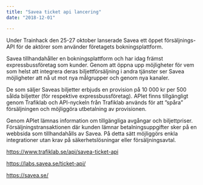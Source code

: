 ```yaml
---
title: "Savea ticket api lancering"
date: "2018-12-01"

---
```

Under Trainhack den 25-27 oktober lanserade Savea ett öppet försäljnings-API för de aktörer som använder företagets bokningsplattform.

Savea tillhandahåller en bokningsplattform och har idag främst expressbussföretag som kunder. Genom att öppna upp möjligheter för vem som helst att integrera deras biljettförsäljning i andra tjänster ser Savea möjligheter att nå ut mot nya målgrupper och genom nya kanaler.

De som säljer Saveas biljetter erbjuds en provision på 10 000 kr per 500 sålda biljetter (för respektive expressbussföretag). APIet finns tillgängligt genom Trafiklab och API-nyckeln från Trafiklab används för att ”spåra” försäljningen och möjliggöra utbetalning av provisionen.  

Genom APIet lämnas information om tillgängliga avgångar och biljettpriser. Försäljningstransaktionen där kunden lämnar betalningsuppgifter sker på en webbsida som tillhandahålls av Savea. På detta sätt möjliggörs enkla integrationer utan krav på säkerhetslösningar eller försäljningsavtal.  

https://www.trafiklab.se/api/savea-ticket-api

https://labs.savea.se/ticket-api/

https://savea.se/
